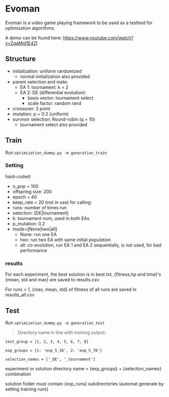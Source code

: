 # Evoman

Evoman is a video game playing framework to be used as a testbed for optimization algorithms.

A demo can be found here:  https://www.youtube.com/watch?v=ZqaMjd1E4ZI

## Structure
* initialization: uniform randomized 
  * normal initialization also provided
* parent selection and mate: 
  * EA 1: tournament: k = 2
  * EA 2: DE (differential evolution):
    * basis vector: tournament select
    * scale factor: random rand
* crossover: 2 point
* mutation: p = 0.2 (uniform)
* survivor selection: Round-robin (q = 10)
  * tournament select also provided

## Train
Run `optimization_dummy.py -m generation_train`
### Setting
hard-coded:
* n_pop = 100
* offspring size: 200
* epoch = 40
* keep_rate = 20 (not in use)
for calling:
* runs: number of times run
* selection: [DE|tournament]
* k: tournament num, used in both EAs
* p_mutation: 0.2
* mode=[None|two|all]
  * None: run one EA
  * two: run two EA with same initial population
  * all: co-evolution, run EA 1 and EA 2 sequentially, is not used, for bad performance
### results
For each experiment, the best solution is in best.txt, {fitness,hp and time}'s {mean, std and max} are saved to results.csv.

For runs > 1, {max, mean, std} of fitness of all runs are saved in results_all.csv

## Test
Run `optimization_dummy.py -m generation_test`

>Directory name in line with training output:

`test_group = [1, 2, 3, 4, 5, 6, 7, 8]`

`exp_groups = {1: 'exp_5_26', 2: 'exp_5_78'}`

`selection_names = ['_DE', '_tournament']`

experiment or solution directory name = {exp_groups} + {selection_names} combination

solution folder must contain {exp_runs} subdirectories (automat generate by setting training runs)
